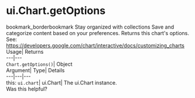  
#  ui.Chart.getOptions 
bookmark_borderbookmark Stay organized with collections  Save and categorize content based on your preferences.
Returns this chart's options. See: https://developers.google.com/chart/interactive/docs/customizing_charts 
Usage| Returns  
---|---  
`Chart.getOptions()`| Object  
Argument| Type| Details  
---|---|---  
this: `ui.chart`| ui.Chart| The ui.Chart instance.  
Was this helpful?
